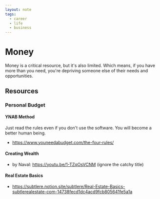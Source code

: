 ```yaml
---
layout: note
tags:
  - career
  - life
  - business
---
```


# Money

Money is a critical resource, but it's also limited. Which means, if you have more than you need, you're depriving someone else of their needs and opportunities.

## Resources

### Personal Budget

#### YNAB Method

Just read the rules even if you don't use the software. You will become a better human being.

- https://www.youneedabudget.com/the-four-rules/

#### Creating Wealth

- by Naval: https://youtu.be/1-TZqOsVCNM (ignore the catchy title)

#### Real Estate Basics

- https://subtlere.notion.site/subtlere/Real-Estate-Basics-subtlerealestate-com-14738fecd1dc4acd9fcb805641fe5a1a
